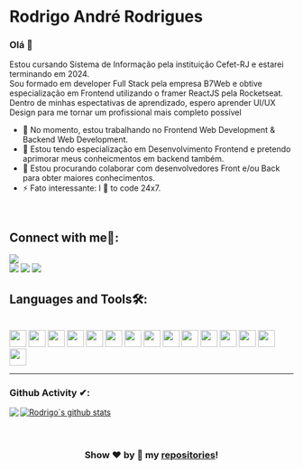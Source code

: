 # Rodrigo André Rodrigues

### Olá 👊
Estou cursando Sistema de Informação pela instituição Cefet-RJ e estarei terminando em 2024.<br/>
Sou formado em developer Full Stack pela empresa B7Web e obtive especialização em Frontend utilizando o framer ReactJS pela Rocketseat.<br/>
Dentro de minhas espectativas de aprendizado, espero aprender UI/UX Design para me tornar um profissional mais completo possível

- 🔭  No momento, estou trabalhando no Frontend Web Development & Backend Web Development.
- 🌱 Estou tendo especialização em Desenvolvimento Frontend e pretendo aprimorar meus conheicmentos em backend também.
- 👯 Estou procurando colaborar com desenvolvedores Front e/ou Back para obter maiores conhecimentos.
- ⚡ Fato interessante: I 💖 to code 24x7.

<br/>


## Connect with me🤝: 
 
[<img src="https://img.shields.io/badge/GitHub-100000?style=for-the-badge&logo=github&logoColor=white" />](https://github.com/Rodrigo-A-Rodrigues)  
[<img src="https://img.shields.io/badge/LinkedIn-0077B5?style=for-the-badge&logo=linkedin&logoColor=white" />](https://www.linkedin.com/in/rodrigo-rodrigues-93239a175/) 
[<img src="https://img.shields.io/badge/Instagram-E4405F?style=for-the-badge&logo=instagram&logoColor=white" />](https://www.instagram.com/rodrigo.easyweb/) 
[<img src="https://img.shields.io/badge/Facebook-1877F2?style=for-the-badge&logo=facebook&logoColor=white" />](https://www.facebook.com/easyweb.rodrigo)
<br/>




## Languages and Tools🛠:
<br/>
<code><img height="30" src="https://img.shields.io/badge/HTML5-E34F26?style=for-the-badge&logo=html5&logoColor=white"></code>
<code><img height="30" src="https://img.shields.io/badge/CSS3-1572B6?style=for-the-badge&logo=css3&logoColor=white"></code>
<code><img height="30" src="https://img.shields.io/badge/JavaScript-F7DF1E?style=for-the-badge&logo=javascript&logoColor=black"></code>
<code><img height="30" src="https://img.shields.io/badge/TypeScript-007ACC?style=for-the-badge&logo=typescript&logoColor=white"></code>
<code><img height="30" src="https://img.shields.io/badge/MongoDB-4EA94B?style=for-the-badge&logo=mongodb&logoColor=white"></code> 
<code><img height="30" src="https://img.shields.io/badge/Node.js-43853D?style=for-the-badge&logo=node-dot-js&logoColor=white"></code>
<code><img height="30" src="https://img.shields.io/badge/React-20232A?style=for-the-badge&logo=react&logoColor=61DAFB"></code>
<code><img height="30" src="https://img.shields.io/badge/Vue.js-35495E?style=for-the-badge&logo=vue-dot-js&logoColor=4FC08D"></code>
<code><img height="30" src="https://img.shields.io/badge/Tailwind_CSS-38B2AC?style=for-the-badge&logo=tailwind-css&logoColor=white"></code>
<code><img height="30" src="https://img.shields.io/badge/Chakra--UI-319795?style=for-the-badge&logo=chakra-ui&logoColor=white"></code>
<code><img height="30" src="https://img.shields.io/badge/Docker-2CA5E0?style=for-the-badge&logo=docker&logoColor=white"></code>
<code><img height="30" src="https://img.shields.io/badge/next.js-000000?style=for-the-badge&logo=next-dot-js&logoColor=white"></code>
<code><img height="30" src="https://img.shields.io/badge/Git-F05032?style=for-the-badge&logo=git&logoColor=white"></code>
<code><img height="30" src="https://img.shields.io/badge/Heroku-430098?style=for-the-badge&logo=heroku&logoColor=white"></code>
<code><img height="30" src="https://upload.wikimedia.org/wikipedia/commons/thumb/9/9a/Visual_Studio_Code_1.35_icon.svg/1024px-Visual_Studio_Code_1.35_icon.svg.png"></code>

---

### Github Activity ✔:

<a href="https://github.com/Rodrigo-A-Rodrigues">
  <img align="left" src="https://github-readme-stats.vercel.app/api/top-langs/?username=Rodrigo-A-Rodrigues&theme=tokyonight" />
</a>

<a href="https://github.com/Rodrigo-A-Rodrigues">
 <img align="center" src="https://github-readme-stats.vercel.app/api?username=Rodrigo-A-Rodrigues&show_icons=true&theme=tokyonight&line_height=27" alt="Rodrigo`s github stats"/>
</a>

<br/>
<br/>
<br/>

<div align="center">
  

### Show ❤️ by 🌟 my [repositories](https://github.com/Rodrigo-A-Rodrigues?tab=repositories)!

</div>
